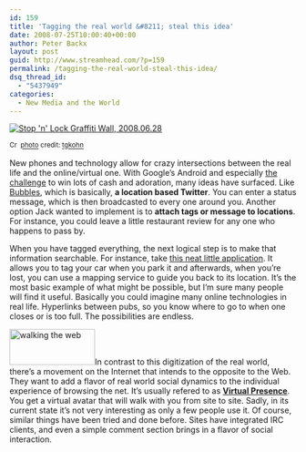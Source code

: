 ```yaml
---
id: 159
title: 'Tagging the real world &#8211; steal this idea'
date: 2008-07-25T10:00:40+00:00
author: Peter Backx
layout: post
guid: http://www.streamhead.com/?p=159
permalink: /tagging-the-real-world-steal-this-idea/
dsq_thread_id:
  - "5437949"
categories:
  - New Media and the World
---
```

<a title="Stop 'n' Lock Graffiti Wall, 2008.06.28" href="http://www.flickr.com/photos/82048550@N00/2643202338/" target="_blank"><img src="http://farm4.static.flickr.com/3093/2643202338_e4ff1a38a0_m.jpg" border="0" alt="Stop 'n' Lock Graffiti Wall, 2008.06.28" /></a>
  
<small><a title="Attribution License" href="http://creativecommons.org/licenses/by/2.0/" target="_blank"><img src="http://www.streamhead.com/wp-content/plugins/photo-dropper/images/cc.png" border="0" alt="Creative Commons License" width="16" height="16" align="absmiddle" /></a> <a href="http://www.photodropper.com/photos/" target="_blank">photo</a> credit: <a title="tgkohn" href="http://www.flickr.com/photos/82048550@N00/2643202338/" target="_blank">tgkohn</a></small>

New phones and technology allow for crazy intersections between the real life and the online/virtual one. With Google&#8217;s Android and especially <a title="Android Developer challenge" href="http://code.google.com/android/adc.html" target="_blank">the challenge</a> to win lots of cash and adoration, many ideas have surfaced. Like <a title="Bubbles - a Google Android challenge entry" href="http://blog.rabidgremlin.com/index.php/2008/04/14/bubbles-my-google-android-developer-challenge-entry" target="_blank">Bubbles</a>, which is basically, **a location based Twitter**. You can enter a status message, which is then broadcasted to every one around you. Another option Jack wanted to implement is to **attach tags or message to locations**. For instance, you could leave a little restaurant review for any one who happens to pass by.

When you have tagged everything, the next logical step is to make that information searchable. For instance, take <a title="Tag your car" href="http://gizmodo.com/5022678/g+park-iphone-app-lets-the-forgetful-bookmark-their-car" target="_blank">this neat little application</a>. It allows you to tag your car when you park it and afterwards, when you&#8217;re lost, you can use a mapping service to guide you back to its location. It&#8217;s the most basic example of what might be possible, but I&#8217;m sure many people will find it useful. Basically you could imagine many online technologies in real life. Hyperlinks between pubs, so you know where to go to when one closes or is too full. The possibilities are endless.

<img class="alignright size-full wp-image-160" title="Virtual Presence" src="http://www.streamhead.com/wp-content/uploads/2008/07/cimono-twisted-150.gif" alt="walking the web" width="150" height="63" />In contrast to this digitization of the real world, there&#8217;s a movement on the Internet that intends to the opposite to the Web. They want to add a flavor of real world social dynamics to the individual experience of browsing the net. It&#8217;s usually refered to as **<a title="Virtual Presence research" href="http://www.virtual-presence.org/" target="_blank">Virtual Presence</a>**. You get a virtual avatar that will walk with you from site to site. Sadly, in its current state it&#8217;s not very interesting as only a few people use it. Of course, similar things have been tried and done before. Sites have integrated IRC clients, and even a simple comment section brings in a flavor of social interaction.

<!-- AddThis Advanced Settings generic via filter on the_content -->

<!-- AddThis Share Buttons generic via filter on the_content -->